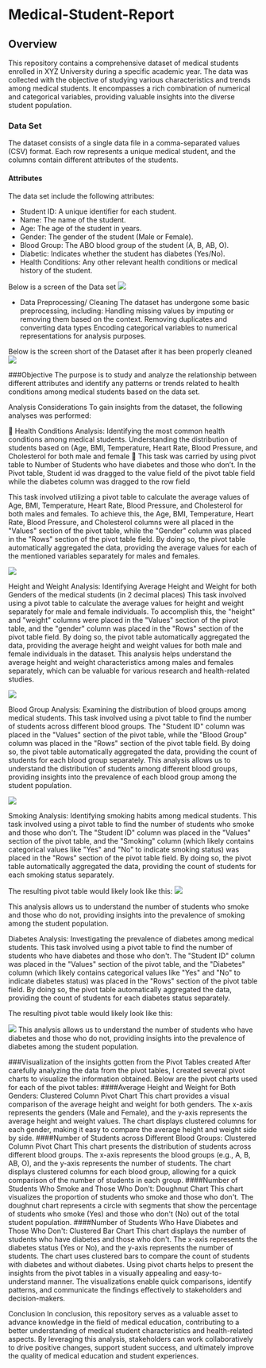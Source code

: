 # Medical-Student-Report

## Overview
This repository contains a comprehensive dataset of medical students enrolled in XYZ University during a specific academic year. The data was collected with the objective of studying various characteristics and trends among medical students. It encompasses a rich combination of numerical and categorical variables, providing valuable insights into the diverse student population.
### Data Set
The dataset consists of a single data file in a comma-separated values (CSV) format. Each row represents a unique medical student, and the columns contain different attributes of the students.

#### Attributes
 
The data set include the following attributes:
-	Student ID: A unique identifier for each student.
-	Name: The name of the student.
-	Age: The age of the student in years.
-	Gender: The gender of the student (Male or Female).
-	Blood Group: The ABO blood group of the student (A, B, AB, O).
-	Diabetic: Indicates whether the student has diabetes (Yes/No).
-	Health Conditions: Any other relevant health conditions or medical history of the student.

Below is a screen of the Data set 
![](screenshort.jpg)


-	Data Preprocessing/ Cleaning 
The dataset has undergone some basic preprocessing, including:
Handling missing values by imputing or removing them based on the context.
Removing duplicates and converting data types 
Encoding categorical variables to numerical representations for analysis purposes.

Below is the screen short of the Dataset after it has been properly cleaned 
![](screenshort.jpg)

###Objective 
The purpose is to study and analyze the relationship between different attributes and identify any patterns or trends related to health conditions among medical students based on the data set.

Analysis Considerations
To gain insights from the dataset, the following analyses was performed:

	Health Conditions Analysis: Identifying the most common health conditions among medical students. Understanding the distribution of students based on (Age, BMI, Temperature, Heart Rate, Blood Pressure, and Cholesterol for both male and female
	This task was carried by using pivot table to Number of Students who have diabetes and those who don’t. In the Pivot table, Student id was dragged to the value field of the pivot table field while the diabetes column was dragged to the row field 


This task involved utilizing a pivot table to calculate the average values of Age, BMI, Temperature, Heart Rate, Blood Pressure, and Cholesterol for both males and females. To achieve this, the Age, BMI, Temperature, Heart Rate, Blood Pressure, and Cholesterol columns were all placed in the "Values" section of the pivot table, while the "Gender" column was placed in the "Rows" section of the pivot table field. By doing so, the pivot table automatically aggregated the data, providing the average values for each of the mentioned variables separately for males and females.

![](screenshort.jpg)

Height and Weight Analysis:  Identifying Average Height and Weight for both Genders of the medical students (in 2 decimal places)
This task involved using a pivot table to calculate the average values for height and weight separately for male and female individuals. To accomplish this, the "height" and "weight" columns were placed in the "Values" section of the pivot table, and the "gender" column was placed in the "Rows" section of the pivot table field. By doing so, the pivot table automatically aggregated the data, providing the average height and weight values for both male and female individuals in the dataset. This analysis helps understand the average height and weight characteristics among males and females separately, which can be valuable for various research and health-related studies.	

![](screenshort.jpg)


Blood Group Analysis: Examining the distribution of blood groups among medical students.
This task involved using a pivot table to find the number of students across different blood groups. The "Student ID" column was placed in the "Values" section of the pivot table, while the "Blood Group" column was placed in the "Rows" section of the pivot table field. By doing so, the pivot table automatically aggregated the data, providing the count of students for each blood group separately. This analysis allows us to understand the distribution of students among different blood groups, providing insights into the prevalence of each blood group among the student population.

![](screenshort.jpg) 

Smoking Analysis: Identifying smoking habits among medical students. 
This task involved using a pivot table to find the number of students who smoke and those who don't. The "Student ID" column was placed in the "Values" section of the pivot table, and the "Smoking" column (which likely contains categorical values like "Yes" and "No" to indicate smoking status) was placed in the "Rows" section of the pivot table field. By doing so, the pivot table automatically aggregated the data, providing the count of students for each smoking status separately.

The resulting pivot table would likely look like this:
![](screenshort.jpg) 

This analysis allows us to understand the number of students who smoke and those who do not, providing insights into the prevalence of smoking among the student population.

Diabetes Analysis: Investigating the prevalence of diabetes among medical students.
This task involved using a pivot table to find the number of students who have diabetes and those who don't. The "Student ID" column was placed in the "Values" section of the pivot table, and the "Diabetes" column (which likely contains categorical values like "Yes" and "No" to indicate diabetes status) was placed in the "Rows" section of the pivot table field. By doing so, the pivot table automatically aggregated the data, providing the count of students for each diabetes status separately.

The resulting pivot table would likely look like this:

![](screenshort.jpg)
This analysis allows us to understand the number of students who have diabetes and those who do not, providing insights into the prevalence of diabetes among the student population.

###Visualization of the insights gotten from the Pivot Tables created 
After carefully analyzing the data from the pivot tables, I created several pivot charts to visualize the information obtained. Below are the pivot charts used for each of the pivot tables:
####Average Height and Weight for Both Genders: Clustered Column Pivot Chart
This chart provides a visual comparison of the average height and weight for both genders. The x-axis represents the genders (Male and Female), and the y-axis represents the average height and weight values. The chart displays clustered columns for each gender, making it easy to compare the average height and weight side by side.
####Number of Students across Different Blood Groups: Clustered Column Pivot Chart
This chart presents the distribution of students across different blood groups. The x-axis represents the blood groups (e.g., A, B, AB, O), and the y-axis represents the number of students. The chart displays clustered columns for each blood group, allowing for a quick comparison of the number of students in each group.
####Number of Students Who Smoke and Those Who Don't: Doughnut Chart
This chart visualizes the proportion of students who smoke and those who don't. The doughnut chart represents a circle with segments that show the percentage of students who smoke (Yes) and those who don't (No) out of the total student population.
####Number of Students Who Have Diabetes and Those Who Don't: Clustered Bar Chart
This chart displays the number of students who have diabetes and those who don't. The x-axis represents the diabetes status (Yes or No), and the y-axis represents the number of students. The chart uses clustered bars to compare the count of students with diabetes and without diabetes.
Using pivot charts helps to present the insights from the pivot tables in a visually appealing and easy-to-understand manner. The visualizations enable quick comparisons, identify patterns, and communicate the findings effectively to stakeholders and decision-makers.

Conclusion 
In conclusion, this repository serves as a valuable asset to advance knowledge in the field of medical education, contributing to a better understanding of medical student characteristics and health-related aspects. By leveraging this analysis, stakeholders can work collaboratively to drive positive changes, support student success, and ultimately improve the quality of medical education and student experiences.
